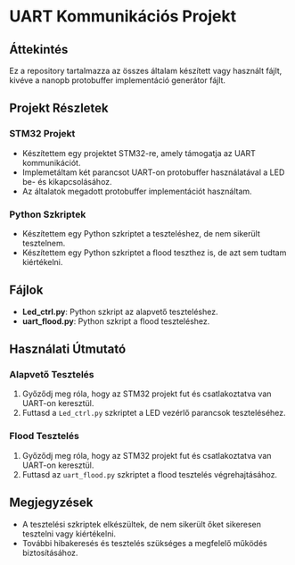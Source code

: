 # UART Kommunikációs Projekt

## Áttekintés
Ez a repository tartalmazza az összes általam készített vagy használt fájlt, kivéve a nanopb protobuffer implementáció generátor fájlt.

## Projekt Részletek
### STM32 Projekt
- Készítettem egy projektet STM32-re, amely támogatja az UART kommunikációt.
- Implemetáltam két parancsot UART-on protobuffer használatával a LED be- és kikapcsolásához.
- Az általatok megadott protobuffer implementációt használtam.

### Python Szkriptek
- Készítettem egy Python szkriptet a teszteléshez, de nem sikerült tesztelnem.
- Készítettem egy Python szkriptet a flood teszthez is, de azt sem tudtam kiértékelni.

## Fájlok
- **Led_ctrl.py**: Python szkript az alapvető teszteléshez.
- **uart_flood.py**: Python szkript a flood teszteléshez.

## Használati Útmutató
### Alapvető Tesztelés
1. Győződj meg róla, hogy az STM32 projekt fut és csatlakoztatva van UART-on keresztül.
2. Futtasd a `Led_ctrl.py` szkriptet a LED vezérlő parancsok teszteléséhez.

### Flood Tesztelés
1. Győződj meg róla, hogy az STM32 projekt fut és csatlakoztatva van UART-on keresztül.
2. Futtasd az `uart_flood.py` szkriptet a flood tesztelés végrehajtásához.

## Megjegyzések
- A tesztelési szkriptek elkészültek, de nem sikerült őket sikeresen tesztelni vagy kiértékelni.
- További hibakeresés és tesztelés szükséges a megfelelő működés biztosításához.
